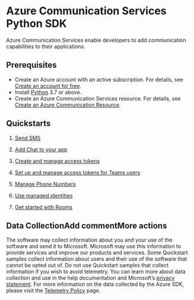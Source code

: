 # Azure Communication Services Python SDK

Azure Communication Services enable developers to add communication capabilities to their applications. 

## Prerequisites

- Create an Azure account with an active subscription. For details, see [Create an account for free](https://azure.microsoft.com/free/?WT.mc_id=A261C142F). 
- Install [Python](https://www.python.org/downloads/) 3.7 or above.
- Create an Azure Communication Services resource. For details, see [Create an Azure Communication Resource](https://docs.microsoft.com/en-us/azure/communication-services/quickstarts/create-communication-resource?tabs=windows&pivots=platform-azp).

## Quickstarts

1. [Send SMS](https://docs.microsoft.com/en-us/azure/communication-services/quickstarts/telephony-sms/send?pivots=programming-language-python)

2. [Add Chat to your app](https://docs.microsoft.com/en-us/azure/communication-services/quickstarts/chat/get-started?pivots=programming-language-python)

3. [Create and manage access tokens](https://docs.microsoft.com/azure/communication-services/quickstarts/access-tokens?pivots=programming-language-python)

4. [Set up and manage access tokens for Teams users](https://docs.microsoft.com/azure/communication-services/quickstarts/manage-teams-identity?pivots=programming-language-python)

5. [Manage Phone Numbers](https://docs.microsoft.com/azure/communication-services/quickstarts/telephony-sms/get-phone-number?pivots=programming-language-python)

6. [Use managed identities](https://docs.microsoft.com/azure/communication-services/quickstarts/managed-identity?pivots=programming-language-python)

7. [Get started with Rooms](https://docs.microsoft.com/en-us/azure/communication-services/quickstarts/rooms/get-started-rooms?pivots=programming-language-python)

## Data CollectionAdd commentMore actions
 
The software may collect information about you and your use of the software and send it to Microsoft. Microsoft may use this information to provide services and improve our products and services. Some Quickstart samples collect information about users and their use of the software that cannot be opted out of. Do not use Quickstart samples that collect information if you wish to avoid telemetry. You can learn more about data collection and use in the help documentation and Microsoft’s [privacy statement](https://go.microsoft.com/fwlink/?LinkID=824704). For more information on the data collected by the Azure SDK, please visit the [Telemetry Policy](https://learn.microsoft.com/azure/communication-services/concepts/privacy) page.
